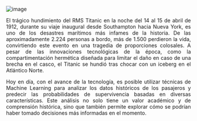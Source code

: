![image](https://github.com/user-attachments/assets/7c942850-36a7-4959-8827-71b25d0c5721)


<p align="justify">  
El trágico hundimiento del RMS Titanic en la noche del 14 al 15 de abril de 1912, durante su viaje inaugural desde Southampton hacia Nueva York, es uno de los desastres marítimos más infames de la historia. De las aproximadamente 2.224 personas a bordo, más de 1.500 perdieron la vida, convirtiendo este evento en una tragedia de proporciones colosales. A pesar de las innovaciones tecnológicas de la época, como la compartimentación hermética diseñada para limitar el daño en caso de una brecha en el casco, el Titanic se hundió tras chocar con un iceberg en el Atlántico Norte.
</p>
<p align="justify">
Hoy en día, con el avance de la tecnología, es posible utilizar técnicas de Machine Learning para analizar los datos históricos de los pasajeros y predecir las probabilidades 
de supervivencia basadas en diversas características. Este análisis no solo tiene un valor académico y de comprensión histórica, sino que también permite explorar cómo se podrían
haber tomado decisiones más informadas en el momento.
</p>

